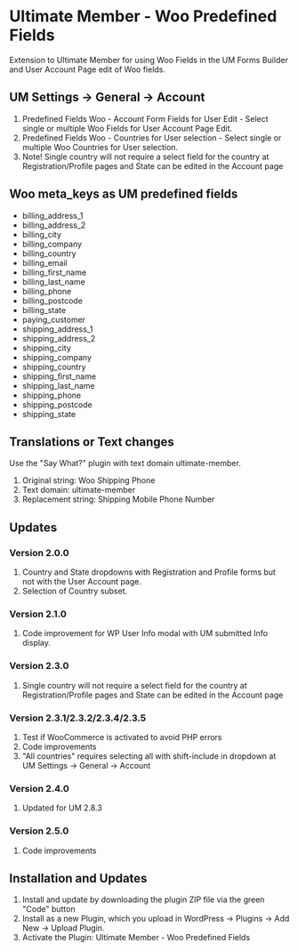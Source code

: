 # Ultimate Member - Woo Predefined Fields
Extension to Ultimate Member for using Woo Fields in the UM Forms Builder and User Account Page edit of Woo fields.

## UM Settings -> General -> Account
1. Predefined Fields Woo - Account Form Fields for User Edit - Select single or multiple Woo Fields for User Account Page Edit.
2. Predefined Fields Woo - Countries for User selection - Select single or multiple Woo Countries for User selection.
3. Note! Single country will not require a select field for the country at Registration/Profile pages and State can be edited in the Account page

## Woo meta_keys as UM predefined fields
* billing_address_1
* billing_address_2
* billing_city
* billing_company
* billing_country
* billing_email
* billing_first_name
* billing_last_name
* billing_phone
* billing_postcode
* billing_state
* paying_customer
* shipping_address_1
* shipping_address_2
* shipping_city
* shipping_company
* shipping_country
* shipping_first_name
* shipping_last_name
* shipping_phone
* shipping_postcode
* shipping_state

## Translations or Text changes
Use the "Say What?" plugin with text domain ultimate-member.
1. Original string: Woo Shipping Phone
2. Text domain: ultimate-member
3. Replacement string: Shipping Mobile Phone Number

## Updates
### Version 2.0.0
1. Country and State dropdowns with Registration and Profile forms but not with the User Account page.
2. Selection of Country subset.

### Version 2.1.0
1. Code improvement for WP User Info modal with UM submitted Info display.

### Version 2.3.0
1. Single country will not require a select field for the country at Registration/Profile pages and State can be edited in the Account page

### Version 2.3.1/2.3.2/2.3.4/2.3.5
1. Test if WooCommerce is activated to avoid PHP errors 
2. Code improvements
3. "All countries" requires selecting all with shift-include in dropdown at UM Settings -> General -> Account

### Version 2.4.0
1. Updated for UM 2.8.3

### Version 2.5.0
1. Code improvements

## Installation and Updates
1. Install and update by downloading the plugin ZIP file via the green "Code" button
2. Install as a new Plugin, which you upload in WordPress -> Plugins -> Add New -> Upload Plugin.
3. Activate the Plugin: Ultimate Member - Woo Predefined Fields

